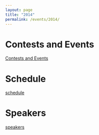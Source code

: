 ```yaml
---
layout: page
title: "2014"
permalink: /events/2014/
--- 
```


# Contests and Events

[Contests and Events](../2014/contests-events.html)

# Schedule

[schedule](../2014/schedule.html)

# Speakers

[speakers](../2014/speakers.html)

